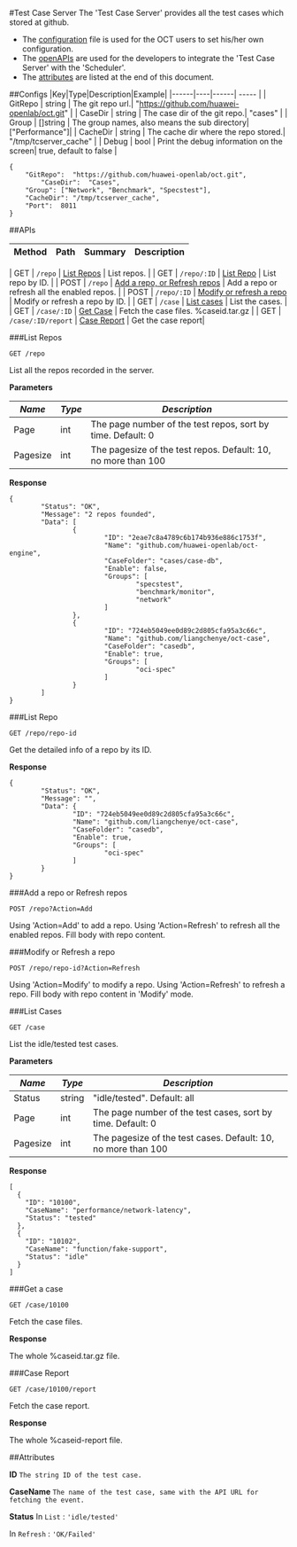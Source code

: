 #Test Case Server
The 'Test Case Server' provides all the test cases which stored at github.

- The [configuration](#configs "configuration") file is used for the OCT users to set his/her own configuration.
- The [openAPIs](#apis "APIs") are used for the developers to integrate the 'Test Case Server' with the 'Scheduler'.
- The [attributes](#attributes "attributes") are listed at the end of this document.

##Configs
|Key|Type|Description|Example|
|------|----|------| ----- |
| GitRepo | string | The git repo url.| "https://github.com/huawei-openlab/oct.git" |
| CaseDir | string | The case dir of the git repo.| "cases" |
| Group | []string | The group names, also means the sub directory| ["Performance"]|
| CacheDir | string | The cache dir where the repo stored.| "/tmp/tcserver_cache" |
| Debug | bool | Print the debug information on the screen| true, default to false |

```
{
	"GitRepo":  "https://github.com/huawei-openlab/oct.git",
        "CaseDir":  "Cases",
	"Group": ["Network", "Benchmark", "Specstest"],
	"CacheDir": "/tmp/tcserver_cache",
	"Port":  8011
}
```


##APIs

|Method|Path|Summary|Description|
|------|----|------|-----------|

| GET | `/repo` | [List Repos](#list-repos) | List repos. |
| GET | `/repo/:ID` | [List Repo](#list-repo) | List repo by ID. |
| POST | `/repo` | [Add a repo, or Refresh repos](#add-a-repo-or-refresh-repos) | Add a repo or refresh all the enabled repos. |
| POST | `/repo/:ID` | [Modify or refresh a repo](#modify-or-refresh-a-repo) | Modify or refresh a repo by ID. |
| GET | `/case` | [List cases](#list-cases) | List the cases. |
| GET | `/case/:ID` | [Get Case](#get-a-case) | Fetch the case files. %caseid.tar.gz |
| GET | `/case/:ID/report` | [Case Report](#case-report) | Get the case report|

###List Repos
```
GET /repo
```
List all the repos recorded in the server.

**Parameters**

| *Name* | *Type* | *Description* |
| -------| ------ | --------- |
| Page | int | The page number of the test repos, sort by time. Default: 0 |
| Pagesize | int | The pagesize of the test repos. Default: 10, no more than 100 |

**Response**

```
{
        "Status": "OK",
        "Message": "2 repos founded",
        "Data": [
                {
                        "ID": "2eae7c8a4789c6b174b936e886c1753f",
                        "Name": "github.com/huawei-openlab/oct-engine",
                        "CaseFolder": "cases/case-db",
                        "Enable": false,
                        "Groups": [
                                "specstest",
                                "benchmark/monitor",
                                "network"
                        ]
                },
                {
                        "ID": "724eb5049ee0d89c2d805cfa95a3c66c",
                        "Name": "github.com/liangchenye/oct-case",
                        "CaseFolder": "casedb",
                        "Enable": true,
                        "Groups": [
                                "oci-spec"
                        ]
                }
        ]
}
```

###List Repo
```
GET /repo/repo-id
```
Get the detailed info of a repo by its ID.

**Response**
```
{
        "Status": "OK",
        "Message": "",
        "Data": {
                "ID": "724eb5049ee0d89c2d805cfa95a3c66c",
                "Name": "github.com/liangchenye/oct-case",
                "CaseFolder": "casedb",
                "Enable": true,
                "Groups": [
                        "oci-spec"
                ]
        }
}
```

###Add a repo or Refresh repos
```
POST /repo?Action=Add
```
Using 'Action=Add' to add a repo. Using 'Action=Refresh' to refresh all the enabled repos.
Fill body with repo content.

###Modify or Refresh a repo
```
POST /repo/repo-id?Action=Refresh
```
Using 'Action=Modify' to modify a repo. Using 'Action=Refresh' to refresh a repo.
Fill body with repo content in 'Modify' mode.

###List Cases
```
GET /case
```
List the idle/tested test cases.

**Parameters**

| *Name* | *Type* | *Description* |
| -------| ------ | --------- |
| Status |	string | "idle/tested". Default: all |
| Page | int | The page number of the test cases, sort by time. Default: 0 |
| Pagesize | int | The pagesize of the test cases. Default: 10, no more than 100 |

**Response**

```
[
  {
    "ID": "10100",
    "CaseName": "performance/network-latency",
    "Status": "tested"
  },
  {
    "ID": "10102",
    "CaseName": "function/fake-support",
    "Status": "idle"
  }
]
```

###Get a case

```
GET /case/10100
```
Fetch the case files. 

**Response**

The whole %caseid.tar.gz file.


###Case Report

```
GET /case/10100/report
```
Fetch the case report. 

**Response**

The whole %caseid-report file.

##Attributes

**ID**
`The string ID of the test case.`

**CaseName**
`The name of the test case, same with the API URL for fetching the event.`

**Status**
In `List` : `'idle/tested'`

In `Refresh` : `'OK/Failed'`



